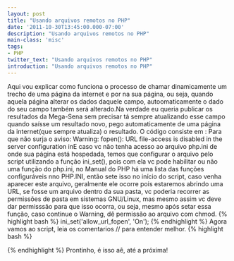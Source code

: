 ```yaml
---
layout: post
title: "Usando arquivos remotos no PHP"
date: '2011-10-30T13:45:00.000-07:00'
description: "Usando arquivos remotos no PHP"
main-class: 'misc'
tags:
- PHP
twitter_text: "Usando arquivos remotos no PHP"
introduction: "Usando arquivos remotos no PHP"
---
```

Aqui vou explicar como funciona o processo de chamar dinamicamente um trecho de uma página da internet e por na sua página, ou seja, quando aquela página alterar os dados daquele campo, autoomaticamente o dado do seu campo também será alterado.Na verdade eu queria publicar os resultados da Mega-Sena sem precisar tá sempre atualizando esse campo quando saísse um resultado novo, pego automaticamente de uma página da internet(que sempre atualiza) o resultado.
O código consiste em :
Para que não surja o aviso:
Warning: fopen(): URL file-access is disabled in the server configuration inE caso vc não tenha acesso ao arquivo php.ini de onde sua página está hospedada, temos que configurar o arquivo pelo script utilizando a função ini_set(), pois com ela vc pode habilitar ou não uma função do php.ini, no Manual do PHP há uma lista das funções configuráveis nno PHP.INI, então sete isso no início do script, caso venha aparecer este arquivo, geralmente ele ocorre pois estaremos abrindo uma URL, se fosse um arquivo dentro da sua pasta, vc poderia recorrer as permissões de pasta em sistemas GNU/Linux, mas mesmo assim vc deve dar permisssão para que isso ocorra, ou seja, mesmo após setar essa função, caso continue o Warning, dê permissão ao arquivo com chmod.
{% highlight bash %}
ini_set('allow_url_fopen', 'On');
{% endhighlight %}
Agora vamos ao script, leia os comentarios // para entender melhor.
{% highlight bash %}
<?php
//abre a url e diz que quer somente ler o arquivo
$file = fopen ("http://www.mega-sena.biz/", "r");
//se não abrir, gera um aviso.
if (!$file) {
 echo "&amp;lt;p&amp;gt;Incapaz de abrir arquivo remoto.\n";
 exit;
}
//efetuando a leitura, 1024 é a quantidade de bytes a ler em cada linha
while (!feof ($file)) {
 $line = fgets ($file, 1024);
 /* as tags tem de estar na mesma linha */
 //indica que queremos ler o que está dentro desta tag e final de tal tag
 if (eregi ("(.*)&amp;lt;/font&amp;gt;&amp;lt;br&amp;gt;", $line, $out)) {
 //out é um array, então queremos somente o valor
 $title = $out[1];
 break;
 }
}
//fecha o arquivo
fclose($file);
//limpa as tags que vem junto com ele
$title = strip_tags($title);
//tirei as informações subsequentes que vieram com ele, utilizando a função substr_replace()
$title = substr_replace($title, " ", -52, 100);
//exibe o arquivo pos-configurado
echo $title;
?>
{% endhighlight %}
Prontinho, é isso aê, até a próxima!
